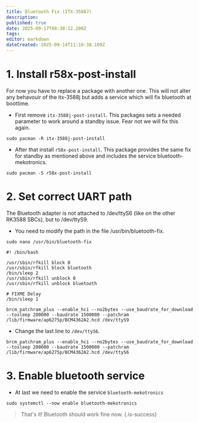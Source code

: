 ```yaml
---
title: Bluetooth Fix (ITX-3588J)
description:
published: true
date: 2025-09-17T08:30:12.200Z
tags:
editor: markdown
dateCreated: 2025-09-14T11:10:38.109Z
---
```


# 1. Install r58x-post-install

For now you have to replace a package with another one. This will not alter any behavouir of the itx-3588j but adds a service which will fix bluetooth at boottime.

- First remove `itx-3588j-post-install`. This packages sets a needed parameter to work around a standby issue. Fear not we will fix this again.

```
sudo pacman -R itx-3588j-post-install
```

- After that install `r58x-post-install`. This package provides the same fix for standby as mentioned above and includes the service bluetooth-mekotronics.

```
sudo pacman -S r58x-post-install
```

# 2. Set correct UART path

The Bluetooth adapter is not attached to /dev/ttyS6 (like on the other RK3588 SBCs), but to /dev/ttyS9.

- You need to modify the path in the file /usr/bin/bluetooth-fix.

```
sudo nano /usr/bin/bluetooth-fix
```

```
#! /bin/bash

/usr/sbin/rfkill block 0
/usr/sbin/rfkill block bluetooth
/bin/sleep 2
/usr/sbin/rfkill unblock 0
/usr/sbin/rfkill unblock bluetooth

# FIXME Delay
/bin/sleep 1

brcm_patchram_plus --enable_hci --no2bytes --use_baudrate_for_download --tosleep 200000 --baudrate 1500000 --patchram /lib/firmware/ap6275p/BCM4362A2.hcd /dev/ttyS9
```

- Change the last line to `/dev/ttyS6`.

```
brcm_patchram_plus --enable_hci --no2bytes --use_baudrate_for_download --tosleep 200000 --baudrate 1500000 --patchram /lib/firmware/ap6275p/BCM4362A2.hcd /dev/ttyS6
```

# 3. Enable bluetooth service

- At last we need to enable the service `bluetooth-mekotronics`

```
sudo systemctl --now enable bluetooth-mekotronics
```

> That's it! Bluetooth should work fine now.
> {.is-success}
